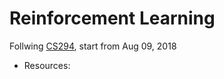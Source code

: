 # Reinforcement Learning

Follwing [CS294](http://rll.berkeley.edu/deeprlcoursesp17/), start from Aug 09, 2018

* Resources:

